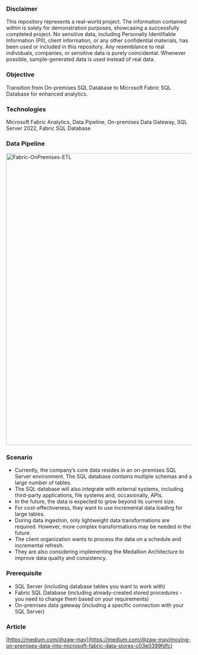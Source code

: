 ### Disclaimer
This repository represents a real-world project. The information contained within is solely for demonstration purposes, showcasing a successfully completed project. No sensitive data, including Personally Identifiable Information (PII), client information, or any other confidential materials, has been used or included in this repository. Any resemblance to real individuals, companies, or sensitive data is purely coincidental. Whenever possible, sample-generated data is used instead of real data.

### Objective 
Transition from On-premises SQL Database to Microsoft Fabric SQL Database for enhanced analytics.

### Technologies
Microsoft Fabric Analytics, Data Pipeline, On-premises Data Gateway, SQL Server 2022, Fabric SQL Database

### Data Pipeline
<img width="791" alt="Fabric-OnPremises-ETL" src="https://github.com/user-attachments/assets/963b06e9-883c-4d1d-91c7-bf4afbe5855d" />

### Scenario
* Currently, the company’s core data resides in an on-premises SQL Server environment. The SQL database contains multiple schemas and a large number of tables.
* The SQL database will also integrate with external systems, including third-party applications, file systems and, occasionally, APIs.
* In the future, the data is expected to grow beyond its current size.
* For cost-effectiveness, they want to use incremental data loading for large tables.
* During data ingestion, only lightweight data transformations are required. However, more complex transformations may be needed in the future.
* The client organization wants to process the data on a schedule and incremental refresh.
* They are also considering implementing the Medallion Architecture to improve data quality and consistency.

### Prerequisite
* SQL Server (including database tables you want to work with)
* Fabric SQL Database (including already-created stored procedures - you need to change them based on your requirements)
* On-premises data gateway (including a specific connection with your SQL Server)

### Article
[https://medium.com/@zaw-may](https://medium.com/@zaw-may/moving-on-premises-data-into-microsoft-fabric-data-stores-c03e0399fdfc)
